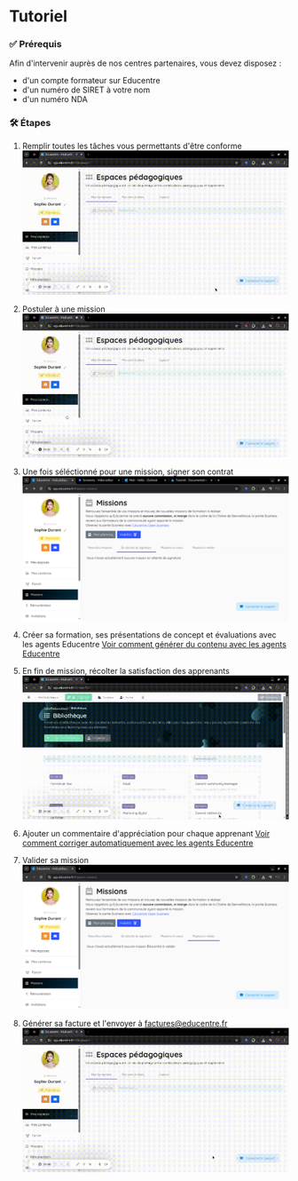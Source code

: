 # Tutoriel

### ✅ Prérequis

Afin d'intervenir auprès de nos centres partenaires, vous devez disposez :

- d'un compte formateur sur Educentre
- d'un numéro de SIRET à votre nom
- d'un numéro NDA

### 🛠️ Étapes

1. Remplir toutes les tâches vous permettants d'être conforme
![Conformité formateur](./gif/1-conformité.gif "Conformité formateur")

2. Postuler à une mission
![Postuler à une mission](./gif/2-postuler-mission.gif "Postuler à une mission")

3. Une fois séléctionné pour une mission, signer son contrat
![Signer un contrat](./gif/3-signer-contrat.png "Signer un contrat")

4. Créer sa formation, ses présentations de concept et évaluations avec les agents Educentre
[Voir comment générer du contenu avec les agents Educentre](../../agents/0-presentation.md)

5. En fin de mission, récolter la satisfaction des apprenants
![Signer un contrat](./gif/5-enquete-satisfaction.gif "Signer un contrat")

6. Ajouter un commentaire d'appréciation pour chaque apprenant
[Voir comment corriger automatiquement avec les agents Educentre](../../agents/0-presentation.md)

7. Valider sa mission
![Valider sa mission](./gif/7-valider-mission.png "Valider sa mission")

8. Générer sa facture et l'envoyer à factures@educentre.fr
![Générer une facture](./gif/8-générer-facture.gif "Générer une facture")